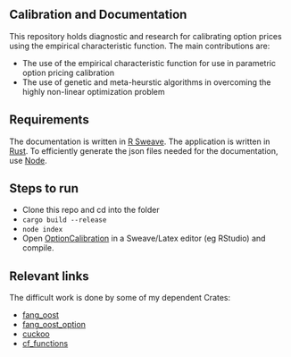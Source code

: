 ## Calibration and Documentation

This repository holds diagnostic and research for calibrating option prices using the empirical characteristic function.  The main contributions are:

* The use of the empirical characteristic function for use in parametric option pricing calibration
* The use of genetic and meta-heurstic algorithms in overcoming the highly non-linear optimization problem

## Requirements

The documentation is written in [R Sweave](https://www.r-bloggers.com/getting-started-with-sweave-r-latex-eclipse-statet-texlipse/).  The application is written in [Rust](https://www.rust-lang.org/en-US/).  To efficiently generate the json files needed for the documentation, use [Node](https://nodejs.org/en/). 

## Steps to run

* Clone this repo and cd into the folder
* `cargo build --release`
* `node index`
* Open [OptionCalibration](./docs/OptionCalibration.rnw) in a Sweave/Latex editor (eg RStudio) and compile.

## Relevant links

The difficult work is done by some of my dependent Crates:  
* [fang_oost](https://crates.io/crates/fang_oost)
* [fang_oost_option](https://crates.io/crates/fang_oost_option)
* [cuckoo](https://crates.io/crates/cuckoo)
* [cf_functions](https://crates.io/crates/cf_functions)
